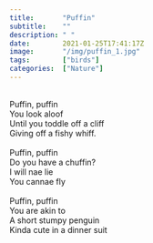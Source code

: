 ```yaml
---
title:       "Puffin"
subtitle:    ""
description: " "
date:        2021-01-25T17:41:17Z
image:       "/img/puffin_1.jpg"
tags:        ["birds"]
categories:  ["Nature"]
---
```

<br>Puffin, puffin
<br>You look aloof
<br>Until you toddle off a cliff
<br>Giving off a fishy whiff.
<br>
<br>Puffin, puffin
<br>Do you have a chuffin?
<br>I will nae lie
<br>You cannae fly
<br>
<br>Puffin, puffin
<br>You are akin to
<br>A short stumpy penguin
<br>Kinda cute in a dinner suit